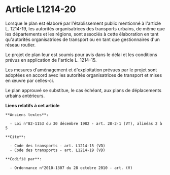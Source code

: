 # Article L1214-20

Lorsque le plan est élaboré par l'établissement public mentionné à l'article L. 1214-19, les autorités organisatrices des
transports urbains, de même que les départements et les régions, sont associés à cette élaboration en tant qu'autorités
organisatrices de transport ou en tant que gestionnaires d'un réseau routier. 

Le projet de plan leur est soumis pour avis dans le délai et les conditions prévus en application de l'article L. 1214-15. 

Les mesures d'aménagement et d'exploitation prévues par le projet sont adoptées en accord avec les autorités organisatrices
de transport et mises en œuvre par celles-ci. 

Le plan approuvé se substitue, le cas échéant, aux plans de déplacements urbains antérieurs.

**Liens relatifs à cet article**

	**Anciens textes**:

	  - Loi n°82-1153 du 30 décembre 1982 - art. 28-2-1 (VT), alinéas 2 à 5

	**Cite**:

	  - Code des transports - art. L1214-15 (VD)
	  - Code des transports - art. L1214-19 (VD)

	**Codifié par**:

	  - Ordonnance n°2010-1307 du 28 octobre 2010 - art. (V)
